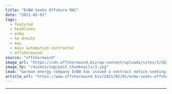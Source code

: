 ```yaml
---
title: "EnBW Seeks Offshore MAC"
date: "2021-02-01"
tags: 
  - featured
  - headlines
  - enbw
  - he dreiht
  - mac
  - main automation contractor
  - offshorewind
source: "offshorewind"
image_url: "https://cdn.offshorewind.biz/wp-content/uploads/sites/2/2021/02/01093011/EnBW-Seeks-Offshore-MAC.jpg"
image_fp: "/assets/img/post_thumbnails/3.jpg"
lead: "German energy company EnBW has issued a contract notice seeking a Main Automation Contractor"
article_url: "https://www.offshorewind.biz/2021/02/01/enbw-seeks-offshore-mac/"
---
```


---
